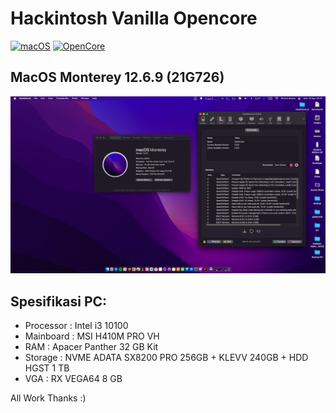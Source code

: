 # Hackintosh Vanilla Opencore
[![macOS](https://img.shields.io/badge/macOS-Monterey%2012.6.9-purple?logo=apple)](https://www.apple.com/by/macos/monterey/)
[![OpenCore](https://img.shields.io/badge/OpenCore-0.9.5-blue?logo=opencore)](https://github.com/acidanthera/OpenCorePkg)

## MacOS Monterey 12.6.9 (21G726) 

![Monterey 12.6.9 (21G726)](https://github.com/khoirulaksara/Opencore-Hackintosh/blob/main/Screen%20Shot%202023-09-18%20at%2004.37.43.png?raw=true)

## Spesifikasi PC:
- Processor : Intel i3 10100
- Mainboard : MSI H410M PRO VH
- RAM : Apacer Panther 32 GB Kit
- Storage : NVME ADATA SX8200 PRO 256GB + KLEVV 240GB + HDD HGST 1 TB
- VGA : RX VEGA64 8 GB
 
 All Work Thanks :)

 
